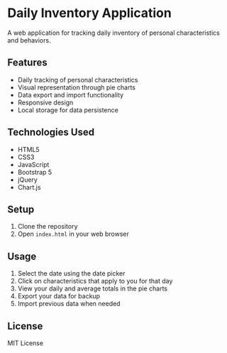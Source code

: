 # Daily Inventory Application

A web application for tracking daily inventory of personal characteristics and behaviors.

## Features

- Daily tracking of personal characteristics
- Visual representation through pie charts
- Data export and import functionality
- Responsive design
- Local storage for data persistence

## Technologies Used

- HTML5
- CSS3
- JavaScript
- Bootstrap 5
- jQuery
- Chart.js

## Setup

1. Clone the repository
2. Open `index.html` in your web browser

## Usage

1. Select the date using the date picker
2. Click on characteristics that apply to you for that day
3. View your daily and average totals in the pie charts
4. Export your data for backup
5. Import previous data when needed

## License

MIT License 